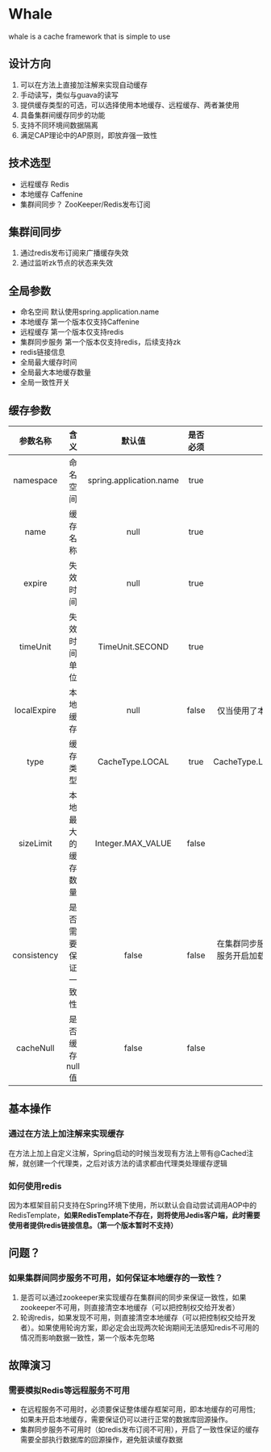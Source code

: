 # Whale
whale is a cache framework that is simple to use

## 设计方向
1. 可以在方法上直接加注解来实现自动缓存
2. 手动读写，类似与guava的读写
3. 提供缓存类型的可选，可以选择使用本地缓存、远程缓存、两者兼使用
4. 具备集群间缓存同步的功能
5. 支持不同环境间数据隔离
6. 满足CAP理论中的AP原则，即放弃强一致性

## 技术选型
* 远程缓存 Redis
* 本地缓存 Caffenine
* 集群间同步？ ZooKeeper/Redis发布订阅

## 集群间同步
1. 通过redis发布订阅来广播缓存失效
2. 通过监听zk节点的状态来失效

## 全局参数
* 命名空间 默认使用spring.application.name
* 本地缓存 第一个版本仅支持Caffenine
* 远程缓存 第一个版本仅支持redis
* 集群同步服务 第一个版本仅支持redis，后续支持zk
* redis链接信息
* 全局最大缓存时间
* 全局最大本地缓存数量
* 全局一致性开关

## 缓存参数


参数名称 | 含义 | 默认值 | 是否必须 | 备注 
:-: | :-: | :-: | :-: | :-:
namespace | 命名空间 |spring.application.name|true
name | 缓存名称 | null | true
expire | 失效时间 | null |true
timeUnit |失效时间单位 |TimeUnit.SECOND |true
localExpire | 本地缓存 | null |false| 仅当使用了本地缓存时生效，如果不配置，则与expire相同
type | 缓存类型 |CacheType.LOCAL |true|CacheType.LOCAL,CacheType.Remote,CacheType.BOTH
sizeLimit|本地最大的缓存数量|Integer.MAX_VALUE|false|
consistency|是否需要保证一致性|false|false|在集群同步服务可用时会使用锁策略保证同一时间只有一个服务开启加载缓存操作；如果同步服务不可用，会停用本地缓存并清空所以已缓存数据
cacheNull|是否缓存null值|false|false



## 基本操作
### 通过在方法上加注解来实现缓存
在方法上加上自定义注解，Spring启动的时候当发现有方法上带有@Cached注解，就创建一个代理类，之后对该方法的请求都由代理类处理缓存逻辑
### 如何使用redis
因为本框架目前只支持在Spring环境下使用，所以默认会自动尝试调用AOP中的RedisTemplate，**如果RedisTemplate不存在，则将使用Jedis客户端，此时需要使用者提供redis链接信息。（第一个版本暂时不支持）**


## 问题？
### 如果集群间同步服务不可用，如何保证本地缓存的一致性？
1. 是否可以通过zookeeper来实现缓存在集群间的同步来保证一致性，如果zookeeper不可用，则直接清空本地缓存（可以把控制权交给开发者）
2. 轮询redis，如果发现不可用，则直接清空本地缓存（可以把控制权交给开发者）。如果使用轮询方案，即必定会出现两次轮询期间无法感知redis不可用的情况而影响数据一致性，第一个版本先忽略


## 故障演习
### 需要模拟Redis等远程服务不可用
* 在远程服务不可用时，必须要保证整体缓存框架可用，即本地缓存的可用性;如果未开启本地缓存，需要保证仍可以进行正常的数据库回源操作。
* 集群同步服务不可用时（如redis发布订阅不可用），开启了一致性保证的缓存需要全部执行数据库的回源操作，避免脏读缓存数据